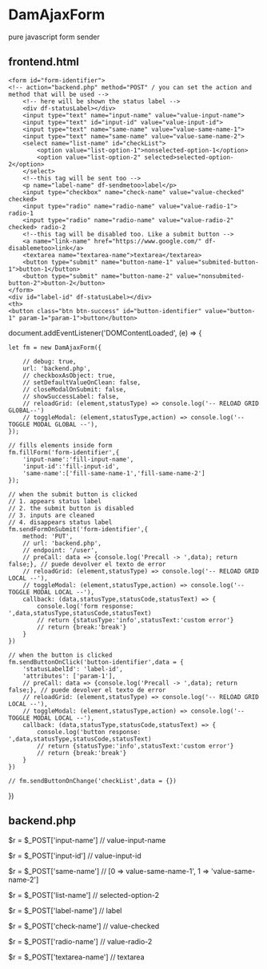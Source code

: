 # DamAjaxForm
pure javascript form sender

frontend.html
--------------------------------------------------------------------------------------------------------------

<!DOCTYPE html>
<html>
<head>
</head>
<body>

	<form id="form-identifier">
    <!-- action="backend.php" method="POST" / you can set the action and method that will be used -->
        <!-- here will be shown the status label -->
		<div df-statusLabel></div>
		<input type="text" name="input-name" value="value-input-name">
        <input type="text" id="input-id" value="value-input-id">
		<input type="text" name="same-name" value="value-same-name-1">
		<input type="text" name="same-name" value="value-same-name-2">
		<select name="list-name" id="checkList">
			<option value="list-option-1">nonselected-option-1</option>
			<option value="list-option-2" selected>selected-option-2</option>
		</select>
        <!--this tag will be sent too -->
		<p name="label-name" df-sendmetoo>label</p>
		<input type="checkbox" name="check-name" value="value-checked" checked>
		<input type="radio" name="radio-name" value="value-radio-1"> radio-1
		<input type="radio" name="radio-name" value="value-radio-2" checked> radio-2
        <!--this tag will be disabled too. Like a submit button -->
		<a name="link-name" href="https://www.google.com/" df-disablemetoo>link</a>
		<textarea name="textarea-name">textarea</textarea>
		<button type="submit" name="button-name-1" value="submited-button-1">button-1</button>
		<button type="submit" name="button-name-2" value="nonsubmited-button-2">button-2</button>
	</form>
	<div id="label-id" df-statusLabel></div>
	<th>
	<button class="btn btn-success" id="button-identifier" value="button-1" param-1="param-1">button</button>
</body>



document.addEventListener('DOMContentLoaded', (e) => {

    let fm = new DamAjaxForm({

		// debug: true,
		url: 'backend.php',
		// checkboxAsObject: true,
		// setDefaultValueOnClean: false,
		// closeModalOnSubmit: false,
		// showSuccessLabel: false,
		// reloadGrid: (element,statusType) => console.log('-- RELOAD GRID GLOBAL--')
		// toggleModal: (element,statusType,action) => console.log('-- TOGGLE MODAL GLOBAL --'),
	});

    // fills elements inside form
	fm.fillForm('form-identifier',{
		'input-name':'fill-input-name',
		'input-id':'fill-input-id',
		'same-name':['fill-same-name-1','fill-same-name-2']
	});

    // when the submit button is clicked
    // 1. appears status label
    // 2. the submit button is disabled
    // 3. inputs are cleaned
    // 4. disappears status label
	fm.sendFormOnSubmit('form-identifier',{
		method: 'PUT',
        // url: 'backend.php',
		// endpoint: '/user',
		// preCall: data => {console.log('Precall -> ',data); return false;}, // puede devolver el texto de error
		// reloadGrid: (element,statusType) => console.log('-- RELOAD GRID LOCAL --'),
		// toggleModal: (element,statusType,action) => console.log('-- TOGGLE MODAL LOCAL --'),
		callback: (data,statusType,statusCode,statusText) => {
			console.log('form response: ',data,statusType,statusCode,statusText)
			// return {statusType:'info',statusText:'custom error'}
			// return {break:'break'}
		}
	})
    
    // when the button is clicked
    fm.sendButtonOnClick('button-identifier',data = {
		'statusLabelId': 'label-id',
		'attributes': ['param-1'],
		// preCall: data => {console.log('Precall -> ',data); return false;}, // puede devolver el texto de error
		// reloadGrid: (element,statusType) => console.log('-- RELOAD GRID LOCAL --'),
		// toggleModal: (element,statusType,action) => console.log('-- TOGGLE MODAL LOCAL --'),
		callback: (data,statusType,statusCode,statusText) => {
			console.log('button response: ',data,statusType,statusCode,statusText)
			// return {statusType:'info',statusText:'custom error'}
			// return {break:'break'}
		}
	})

	// fm.sendButtonOnChange('checkList',data = {})

})


backend.php
--------------------------------------------------------------------------------------------------------------

$r = $_POST['input-name']        // value-input-name

$r = $_POST['input-id']          // value-input-id

$r = $_POST['same-name']         // [0 => value-same-name-1', 1 => 'value-same-name-2']

$r = $_POST['list-name']         // selected-option-2

$r = $_POST['label-name']        // label

$r = $_POST['check-name']        // value-checked

$r = $_POST['radio-name']        // value-radio-2

$r = $_POST['textarea-name']     // textarea